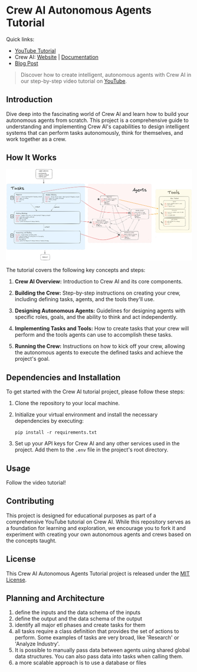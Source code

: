 # Crew AI Autonomous Agents Tutorial

Quick links: 
- [YouTube Tutorial](https://youtu.be/kBXYFaZ0EN0)
- Crew AI: [Website](https://crewai.com) | [Documentation](https://docs.crewai.com) 
- [Blog Post](https://alejandro-ao.com/crew-ai-crash-course-step-by-step)

> Discover how to create intelligent, autonomous agents with Crew AI in our step-by-step video tutorial on [YouTube](https://youtu.be/your_video_link).

## Introduction

Dive deep into the fascinating world of Crew AI and learn how to build your autonomous agents from scratch. This project is a comprehensive guide to understanding and implementing Crew AI's capabilities to design intelligent systems that can perform tasks autonomously, think for themselves, and work together as a crew. 

## How It Works

![Crew AI Workflow Diagram](./docs/crewai-diagram2.jpg)

The tutorial covers the following key concepts and steps:

1. **Crew AI Overview:** Introduction to Crew AI and its core components.

2. **Building the Crew:** Step-by-step instructions on creating your crew, including defining tasks, agents, and the tools they'll use.

3. **Designing Autonomous Agents:** Guidelines for designing agents with specific roles, goals, and the ability to think and act independently.

4. **Implementing Tasks and Tools:** How to create tasks that your crew will perform and the tools agents can use to accomplish these tasks.

5. **Running the Crew:** Instructions on how to kick off your crew, allowing the autonomous agents to execute the defined tasks and achieve the project's goal.

## Dependencies and Installation

To get started with the Crew AI tutorial project, please follow these steps:

1. Clone the repository to your local machine.

2. Initialize your virtual environment and install the necessary dependencies by executing:
   ```
   pip install -r requirements.txt
   ```

3. Set up your API keys for Crew AI and any other services used in the project. Add them to the `.env` file in the project's root directory.
   

## Usage

Follow the video tutorial!

## Contributing

This project is designed for educational purposes as part of a comprehensive YouTube tutorial on Crew AI. While this repository serves as a foundation for learning and exploration, we encourage you to fork it and experiment with creating your own autonomous agents and crews based on the concepts taught.

## License

This Crew AI Autonomous Agents Tutorial project is released under the [MIT License](https://opensource.org/licenses/MIT).


## Planning and Architecture
1. define the inputs and the data schema of the inputs
2. define the output and the data schema of the output
3. identify all major etl phases and create tasks for them
4. all tasks require a class definition that provides the set of actions to perform. Some examples of tasks are very broad, like 'Research' or 'Analyze Industry'.
5. It is possible to manually pass data between agents using shared global data structures. You can also pass data into tasks when calling them.
6. a more scalable approach is to use a database or files
